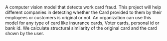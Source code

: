 A computer vision model that detects work card fraud. This project will help different companies in detecting whether the Card provided to them by their employees or customers is original or not. An organization can use this model for any type of card like insurance cards, Voter cards, personal id or bank id. We calculate structural similarity of the original card and the card shown by the user.
